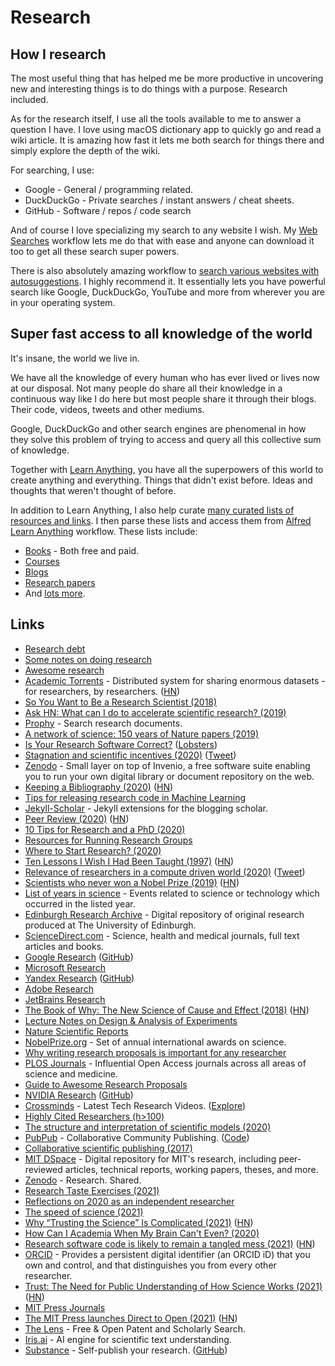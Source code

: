 # Research

## How I research

The most useful thing that has helped me be more productive in uncovering new and interesting things is to do things with a purpose. Research included.

As for the research itself, I use all the tools available to me to answer a question I have. I love using macOS dictionary app to quickly go and read a wiki article. It is amazing how fast it lets me both search for things there and simply explore the depth of the wiki.

For searching, I use:

- Google - General / programming related.
- DuckDuckGo - Private searches / instant answers / cheat sheets.
- GitHub - Software / repos / code search

And of course I love specializing my search to any website I wish. My [Web Searches](https://github.com/nikitavoloboev/alfred-web-searches) workflow lets me do that with ease and anyone can download it too to get all these search super powers.

There is also absolutely amazing workflow to [search various websites with autosuggestions](https://github.com/deanishe/alfred-searchio). I highly recommend it. It essentially lets you have powerful search like Google, DuckDuckGo, YouTube and more from wherever you are in your operating system.

## Super fast access to all knowledge of the world

It's insane, the world we live in.

We have all the knowledge of every human who has ever lived or lives now at our disposal. Not many people do share all their knowledge in a continuous way like I do here but most people share it through their blogs. Their code, videos, tweets and other mediums.

Google, DuckDuckGo and other search engines are phenomenal in how they solve this problem of trying to access and query all this collective sum of knowledge.

Together with [Learn Anything](https://learn-anything.xyz/), you have all the superpowers of this world to create anything and everything. Things that didn't exist before. Ideas and thoughts that weren't thought of before.

In addition to Learn Anything, I also help curate [many curated lists of resources and links](https://github.com/learn-anything/curated-lists). I then parse these lists and access them from [Alfred Learn Anything](https://github.com/nikitavoloboev/alfred-learn-anything) workflow. These lists include:

- [Books](https://github.com/learn-anything/books) - Both free and paid.
- [Courses](https://github.com/learn-anything/courses)
- [Blogs](https://github.com/learn-anything/blogs)
- [Research papers](https://github.com/learn-anything/research-papers)
- And [lots more](https://github.com/learn-anything/curated-lists).

## Links

- [Research debt](https://distill.pub/2017/research-debt/)
- [Some notes on doing research](https://www.reddit.com/r/MachineLearning/comments/73n9pm/d_confession_as_an_ai_researcher_seeking_advice/dnrsmh9/ "permalink")
- [Awesome research](https://github.com/emptymalei/awesome-research)
- [Academic Torrents](http://academictorrents.com/) - Distributed system for sharing enormous datasets - for researchers, by researchers. ([HN](https://news.ycombinator.com/item?id=22033833))
- [So You Want to Be a Research Scientist (2018)](https://medium.com/s/story/so-you-want-to-be-a-research-scientist-363c075d3d4c?fbclid=IwAR0tcvEpi4DojA3xmFMsuvXg8eqjZ_kHS_0HhBbzvBZ-WK-X-FrwjOe5MbA)
- [Ask HN: What can I do to accelerate scientific research? (2019)](https://news.ycombinator.com/item?id=20189664)
- [Prophy](https://www.prophy.science/) - Search research documents.
- [A network of science: 150 years of Nature papers (2019)](https://www.youtube.com/watch?v=GW4s58u8PZo)
- [Is Your Research Software Correct?](https://mikecroucher.github.io/MLPM_talk/) ([Lobsters](https://lobste.rs/s/yvuwwe/is_your_research_software_correct))
- [Stagnation and scientific incentives (2020)](https://www.nber.org/papers/w26752.pdf) ([Tweet](https://twitter.com/michael_nielsen/status/1229579376016023552))
- [Zenodo](https://github.com/zenodo/zenodo) - Small layer on top of Invenio, a free software suite enabling you to run your own digital library or document repository on the web.
- [Keeping a Bibliography (2020)](https://bastian.rieck.me/blog/posts/2020/bibliography/) ([HN](https://news.ycombinator.com/item?id=22683294))
- [Tips for releasing research code in Machine Learning](https://github.com/paperswithcode/releasing-research-code)
- [Jekyll-Scholar](https://github.com/inukshuk/jekyll-scholar) - Jekyll extensions for the blogging scholar.
- [Peer Review (2020)](https://rodneybrooks.com/peer-review/) ([HN](https://news.ycombinator.com/item?id=23280372))
- [10 Tips for Research and a PhD (2020)](https://ruder.io/10-tips-for-research-and-a-phd/)
- [Resources for Running Research Groups](https://github.com/jeanqasaur/research-group-resources)
- [Where to Start Research? (2020)](https://acesounderglass.com/2020/06/09/where-to-start-research/)
- [Ten Lessons I Wish I Had Been Taught (1997)](https://www.ams.org/notices/199701/comm-rota.pdf) ([HN](https://news.ycombinator.com/item?id=23722803))
- [Relevance of researchers in a compute driven world (2020)](https://www.reddit.com/r/MachineLearning/comments/iezgsc/d_relevance_of_researchers_in_a_compute_driven/) ([Tweet](https://twitter.com/hardmaru/status/1298114780763316227))
- [Scientists who never won a Nobel Prize (2019)](https://www.wondersofphysics.com/2019/01/scientists-who-never-won.html) ([HN](https://news.ycombinator.com/item?id=24283018))
- [List of years in science](https://en.wikipedia.org/wiki/List_of_years_in_science) - Events related to science or technology which occurred in the listed year.
- [Edinburgh Research Archive](https://era.ed.ac.uk/) - Digital repository of original research produced at The University of Edinburgh.
- [ScienceDirect.com](https://www.sciencedirect.com/) - Science, health and medical journals, full text articles and books.
- [Google Research](https://research.google/) ([GitHub](https://github.com/google-research))
- [Microsoft Research](https://www.microsoft.com/en-us/research/)
- [Yandex Research](https://research.yandex.com/) ([GitHub](https://github.com/yandex-research))
- [Adobe Research](https://research.adobe.com/)
- [JetBrains Research](https://research.jetbrains.org/)
- [The Book of Why: The New Science of Cause and Effect (2018)](http://cdar.berkeley.edu/wp-content/uploads/2017/04/Lisa-Goldberg-reviews-The-Book-of-Why.pdf) ([HN](https://news.ycombinator.com/item?id=24487135))
- [Lecture Notes on Design & Analysis of Experiments](https://github.com/fcampelo/Design-and-Analysis-of-Experiments)
- [Nature Scientific Reports](https://www.nature.com/srep/)
- [NobelPrize.org](https://www.nobelprize.org/) - Set of annual international awards on science.
- [Why writing research proposals is important for any researcher](https://twitter.com/omarsar0/status/1314217743391100928)
- [PLOS Journals](https://plos.org/#journals) - Influential Open Access journals across all areas of science and medicine.
- [Guide to Awesome Research Proposals](https://github.com/dair-ai/awesome-research-proposals-guide)
- [NVIDIA Research](https://www.nvidia.com/en-us/research/) ([GitHub](https://github.com/NVlabs))
- [Crossminds](https://crossminds.ai/) - Latest Tech Research Videos. ([Explore](https://crossminds.ai/explore/))
- [Highly Cited Researchers (h>100)](http://www.webometrics.info/en/hlargerthan100)
- [The structure and interpretation of scientific models (2020)](https://blog.khinsen.net/posts/2020/12/10/the-structure-and-interpretation-of-scientific-models/)
- [PubPub](https://www.pubpub.org/) - Collaborative Community Publishing. ([Code](https://github.com/pubpub/pubpub))
- [Collaborative scientific publishing (2017)](https://dspace.mit.edu/handle/1721.1/112531)
- [MIT DSpace](https://dspace.mit.edu/) - Digital repository for MIT's research, including peer-reviewed articles, technical reports, working papers, theses, and more.
- [Zenodo](https://zenodo.org/) - Research. Shared.
- [Research Taste Exercises (2021)](http://colah.github.io/notes/taste/)
- [Reflections on 2020 as an independent researcher](https://andymatuschak.org/2020/)
- [The speed of science (2021)](https://worksinprogress.co/issue/the-speed-of-science/)
- [Why “Trusting the Science” Is Complicated (2021)](https://lareviewofbooks.org/article/why-trusting-the-science-is-complicated/) ([HN](https://news.ycombinator.com/item?id=26122712))
- [How Can I Academia When My Brain Can't Even? (2020)](https://very.science/PLMW20/)
- [Research software code is likely to remain a tangled mess (2021)](http://shape-of-code.coding-guidelines.com/2021/02/21/research-software-code-is-likely-to-remain-a-tangled-mess/) ([HN](https://news.ycombinator.com/item?id=26223114))
- [ORCID](https://orcid.org/) - Provides a persistent digital identifier (an ORCID iD) that you own and control, and that distinguishes you from every other researcher.
- [Trust: The Need for Public Understanding of How Science Works (2021)](https://onlinelibrary.wiley.com/doi/full/10.1002/hast.1227) ([HN](https://news.ycombinator.com/item?id=26314610))
- [MIT Press Journals](https://www.mitpressjournals.org/action/showPublications)
- [The MIT Press launches Direct to Open (2021)](https://mitpress.mit.edu/blog/mit-press-launches-direct-open) ([HN](https://news.ycombinator.com/item?id=26322089))
- [The Lens](https://www.lens.org/lens/) - Free & Open Patent and Scholarly Search.
- [Iris.ai](https://iris.ai/) - AI engine for scientific text understanding.
- [Substance](https://substance.io/) - Self-publish your research. ([GitHub](https://github.com/substance))
